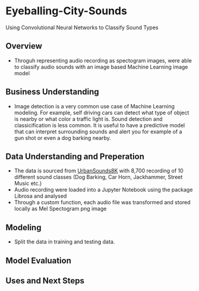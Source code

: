 # Eyeballing-City-Sounds
Using Convolutional Neural Networks to Classify Sound Types

## Overview
- Throguh representing audio recording as spectogram images, were able to classify audio sounds with an image based Machine Learning image  model

## Business Understanding
- Image detection is a very common use case of Machine Learning modeling. For example, self driving cars can detect what type of object is nearby or what color a traffic light is. Sound detection and classicification is less common. It is useful to have a predictive model that can interpret surrounding sounds and alert you for example of a gun shot or even a dog barking nearby.

## Data Understanding and Preperation
- The data is sourced from [UrbanSounds8K](https://urbansounddataset.weebly.com/urbansound8k.html) with 8,700 recording of 10 different sound classes (Dog Barking, Car Horn, Jackhammer, Street Music etc.)
- Audio recording were loaded into a Jupyter Notebook using the package Librosa and analysed
- Through a custom function, each audio file was transformed and stored locally as Mel Spectogram png image
  
  
## Modeling
- Split the data in training and testing data.


## Model Evaluation

## Uses and Next Steps









